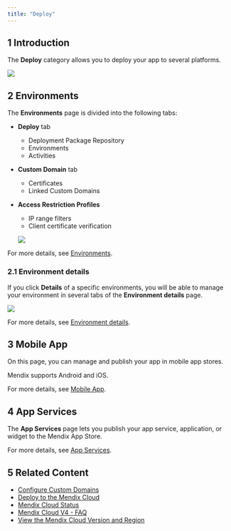 ```yaml
---
title: "Deploy"
---
```


## 1 Introduction

The **Deploy** category allows you to deploy your app to several platforms.

   ![](attachments/deploy.png)

## 2 Environments

The **Environments** page is divided into the following tabs:

* **Deploy** tab
    * Deployment Package Repository
    * Environments
    * Activities
* **Custom Domain** tab
    * Certificates
    * Linked Custom Domains
* **Access Restriction Profiles**
    * IP range filters
    * Client certificate verification
    
   ![](attachments/environment-tab.png)    
    
For more details, see [Environments](environments).    
    
### 2.1 Environment details

If you click **Details** of a specific environments, you will be able to manage your environment in several tabs of the **Environment details** page.

   ![](attachments/environment-details.png)
   
For more details, see [Environment details](environments-details).       

## 3 Mobile App

On this page, you can manage and publish your app in mobile app stores.

Mendix supports Android and iOS.

For more details, see [Mobile App](mobileapp).  

## 4 App Services

The **App Services** page lets you publish your app service, application, or widget to the Mendix App Store.

For more details, see [App Services](app-services).  

## 5 Related Content

* [Configure Custom Domains](/developerportal/howto/custom-domains)
* [Deploy to the Mendix Cloud](/developerportal/howto/deploying-to-the-cloud)
* [Mendix Cloud Status](/developerportal/general/mendix-cloud-status)
* [Mendix Cloud V4 - FAQ](/howtogeneral/mendixcloud/mxcloudv4)
* [View the Mendix Cloud Version and Region](/developerportal/howto/cloud-version-region)
